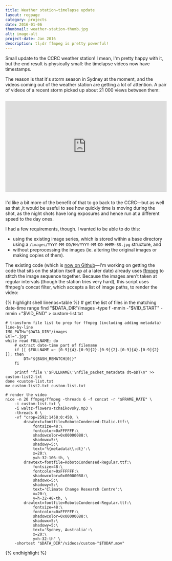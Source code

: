 ```yaml
---
title: Weather station—timelapse update
layout: regpage
category: projects
date: 2016-01-06
thumbnail: weather-station-thumb.jpg
alt: image-alt
project-date: Jan 2016
description: tl;dr ffmpeg is pretty powerful!
---
```

Small update to the CCRC weather station! I mean, I'm pretty happy with it, but the end result is physically small: the timelapse videos now have timestamps.

<!-- ![Timestamped timelapse video](http://i.imgur.com/9uZ19G5.jpg) -->

The reason is that it's storm season in Sydney at the moment, and the videos coming out of the weather station are getting a lot of attention. A pair of videos of a recent storm picked up about 21 000 views between them:

<!-- Youtube embed -->
<div markdown="0" style="text-align:center; position: relative; height: 0; padding-bottom: 56.25%; margin-top: 25px; margin-bottom: 25px;">
	<iframe style="position: absolute; top: 0; left: 0; width: 100%; height: 100%;" src="https://www.youtube.com/embed/r9QelVBENoo?list=PLPA1_XSKQBZaasniybfRbSRYUNF91_y5U" frameborder="0" allowfullscreen></iframe>
</div>

I'd like a bit more of the benefit of that to go back to the CCRC—but as well as that ,it would be useful to see how quickly time is moving during the shot, as the night shots have long exposures and hence run at a different speed to the day ones.

I had a few requirements, though. I wanted to be able to do this:

- using the existing image series, which is stored within a base directory using a `/images/YYYY-MM-DD/HH/YYYY-MM-DD-HHMM-SS.jpg` structure, and
- without preprocessing the images (ie. altering the original images or making copies of them).

The existing code (which is [now on Github](https://github.com/rensa/ccrc-weather-station-uploads)—I'm working on getting the code that sits on the station itself up at a later date) already uses [ffmpeg](https://ffmpeg.org/) to stitch the image sequence together. Because the images aren't taken at regular intervals (though the station tries very hard), this script uses ffmpeg's concat filter, which accepts a list of image paths, to render the video:

{% highlight shell linenos=table %}
    # get the list of files in the matching date-time range
    find "$DATA_DIR"/images -type f -mmin -"$VID_START" -mmin +"$VID_END" > custom-list.txt

    # transform file list to prep for ffmpeg (including adding metadata) line-by-line
    IMG_PATH="$DATA_DIR"/images
    EXT=".jpg"
    while read FULLNAME; do
        # extract date-time part of filename
        if [[ $FULLNAME =~ [0-9]{4}.[0-9]{2}.[0-9]{2}.[0-9]{4}.[0-9]{2} ]]; then
            DT="${BASH_REMATCH[0]}"
        fi

        printf "file \'$FULLNAME\'\nfile_packet_metadata dt=$DT\n" >> custom-list2.txt
    done <custom-list.txt
    mv custom-list2.txt custom-list.txt

    # render the video
    nice -n 20 ffmpeg/ffmpeg -threads 6 -f concat -r "$FRAME_RATE" \
        -i custom-list.txt \
        -i waltz-flowers-tchaikovsky.mp3 \
        -threads 6 \
        -vf "crop=2592:1458:0:450, \
            drawtext=fontfile=RobotoCondensed-Italic.ttf:\
                fontsize=48:\
                fontcolor=0xFFFFFF:\
                shadowcolor=0x00000088:\
                shadowx=5:\
                shadowy=5:\
                text='%{metadata\\:dt}':\
                x=20:\
                y=h-32-106-th, \
            drawtext=fontfile=RobotoCondensed-Regular.ttf:\
                fontsize=48:\
                fontcolor=0xFFFFFF:\
                shadowcolor=0x00000088:\
                shadowx=5:\
                shadowy=5:\
                text='Climate Change Research Centre':\
                x=20:\
                y=h-32-48-th, \
            drawtext=fontfile=RobotoCondensed-Regular.ttf:\
                fontsize=48:\
                fontcolor=0xFFFFFF:\
                shadowcolor=0x00000088:\
                shadowx=5:\
                shadowy=5:\
                text='Sydney, Australia':\
                x=20:\
                y=h-32-th" \
        -shortest "$DATA_DIR"/videos/custom-"$TODAY.mov"
{% endhighlight %}